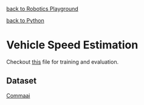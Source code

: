 [back to Robotics Playground](https://github.com/sandeepgogadi/Robotics-Playground)

[back to Python](https://github.com/sandeepgogadi/Robotics-Playground/tree/master/Python)

# Vehicle Speed Estimation

Checkout [this] file for training and evaluation.

[this]: https://github.com/sandeepgogadi/Vehicle-Speed-Estimation/blob/master/Vehicle_Speed_train_test.ipynb

## Dataset

[Commaai](https://github.com/commaai/research)
